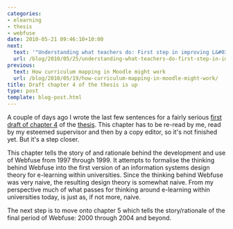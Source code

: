 ```yaml
---
categories:
- elearning
- thesis
- webfuse
date: 2010-05-21 09:46:10+10:00
next:
  text: '"Understanding what teachers do: First step in improving L&#038;T"'
  url: /blog/2010/05/25/understanding-what-teachers-do-first-step-in-improving-lt/
previous:
  text: How curriculum mapping in Moodle might work
  url: /blog/2010/05/19/how-curriculum-mapping-in-moodle-might-work/
title: Draft chapter 4 of the thesis is up
type: post
template: blog-post.html
---
```

A couple of days ago I wrote the last few sentences for a fairly serious [first draft of chapter 4](http://davidtjones.files.wordpress.com/2010/05/chapter_4.pdf) of the [thesis](/blog/research/phd-thesis/). This chapter has to be re-read by me, read by my esteemed supervisor and then by a copy editor, so it's not finished yet. But it's a step closer.

This chapter tells the story of and rationale behind the development and use of Webfuse from 1997 through 1999. It attempts to formalise the thinking behind Webfuse into the first version of an information systems design theory for e-learning within universities. Since the thinking behind Webfuse was very naive, the resulting design theory is somewhat naive. From my perspective much of what passes for thinking around e-learning within universities today, is just as, if not more, naive.

The next step is to move onto chapter 5 which tells the story/rationale of the final period of Webfuse: 2000 through 2004 and beyond.